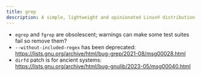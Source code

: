 ```yaml
---
title: grep
description: A simple, lightweight and opinionated Linux® distribution based on musl libc and toybox
---
```


- `egrep` and `fgrep` are obsolescent; warnings can make some test suites fail so remove them?
- `--without-included-regex` has been deprecated: https://lists.gnu.org/archive/html/bug-grep/2021-08/msg00028.html
- `dirfd` patch is for ancient systems: https://lists.gnu.org/archive/html/bug-gnulib/2023-05/msg00040.html
